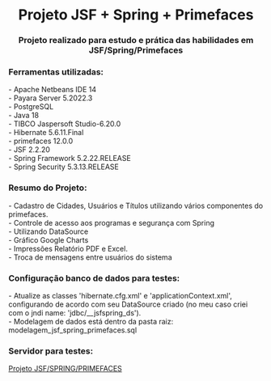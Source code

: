 <h1 align="center">Projeto JSF + Spring + Primefaces</h1>
<h3 align="center">Projeto realizado para estudo e prática das habilidades em JSF/Spring/Primefaces</h3>

<h3 align="left">Ferramentas utilizadas:</h3>
- Apache Netbeans IDE 14 
<br/>
- Payara Server 5.2022.3
<br/>
- PostgreSQL 
<br/>
- Java 18
<br/>
- TIBCO Jaspersoft Studio-6.20.0
<br/>
- Hibernate 5.6.11.Final
<br/>
- primefaces 12.0.0
<br/>
- JSF 2.2.20
<br/>
- Spring Framework 5.2.22.RELEASE
<br/>
- Spring Security 5.3.13.RELEASE
<br/>

<h3 align="left">Resumo do Projeto:</h3>
- Cadastro de Cidades, Usuários e Títulos utilizando vários componentes do primefaces.
<br/>
- Controle de acesso aos programas e segurança com Spring
<br/>
- Utilizando DataSource
<br/>
- Gráfico Google Charts
<br/>
- Impressões Relatório PDF e Excel.
<br/>
- Troca de mensagens entre usuários do sistema
<br/>

<h3 align="left">Configuração banco de dados para testes:</h3>
- Atualize as classes 'hibernate.cfg.xml' e 'applicationContext.xml', configurando de acordo com seu DataSource criado (no meu caso criei com o jndi name: 'jdbc/__jsfspring_ds').
<br/>
- Modelagem de dados está dentro da pasta raiz: modelagem_jsf_spring_primefaces.sql

<h3 align="left">Servidor para testes:</h3>
<p align="left">
<a href="https://www.ldsystems.com.br/jsf_spring_primefaces/public/login.jsf" target="_blank">Projeto JSF/SPRING/PRIMEFACES</a>
</p>
